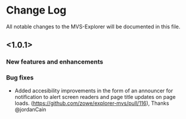 # Change Log
All notable changes to the MVS-Explorer will be documented in this file.

## <1.0.1>

### New features and enhancements
<!--- - Format: Added support for <xx>. (Issue/PR number) [Doc link if any] [Thanks @contributor] --->
### Bug fixes
<!--- - Format: Fixed <xx>. (Issue/PR number) [Doc link if any] [Thanks @contributor] --->
- Added accesibility improvements in the form of an announcer for notification to alert screen readers and
page title updates on page loads. (https://github.com/zowe/explorer-mvs/pull/116), Thanks @jordanCain